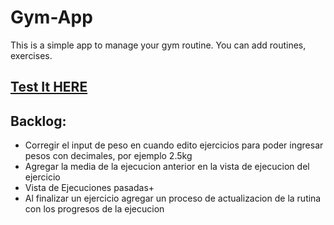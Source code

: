 # Gym-App

This is a simple app to manage your gym routine. You can add routines, exercises.

## [Test It HERE](https://javierbalonga.github.io/gym-app/) 

## Backlog:
- Corregir el input de peso en cuando edito ejercicios para poder ingresar pesos con decimales, por ejemplo 2.5kg
- Agregar la media de la ejecucion anterior en la vista de ejecucion del ejercicio
- Vista de Ejecuciones pasadas+
- Al finalizar un ejercicio agregar un proceso de actualizacion de la rutina con los progresos de la ejecucion